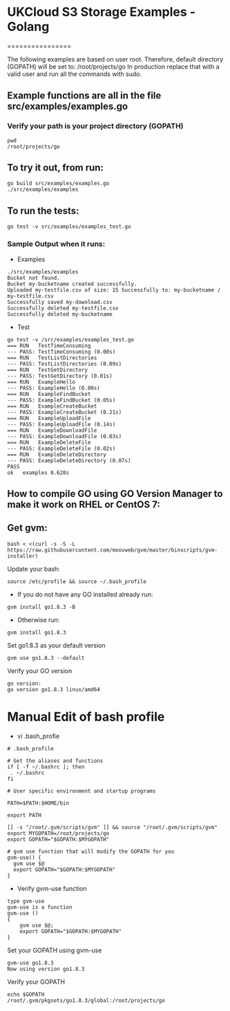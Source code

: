 # UKCloud S3 Storage Examples - Golang 
================

The following examples are based on user root. Therefore, default directory (GOPATH) will be set to:
/root/projects/go
In production replace that with a valid user and run all the commands with sudo.

Example functions are all in the file src/examples/examples.go
------------

### Verify your path is your project directory (GOPATH) 

```
pwd
/root/projects/go
```

## To try it out, from run:

```
go build src/examples/examples.go
./src/examples/examples
```

## To run the tests:

```
go test -v src/examples/examples_test.go
```

### Sample Output when it runs:
* Examples
```
./src/examples/examples
Bucket not found.
Bucket my-bucketname created successfully.
Uploaded my-testfile.csv of size: 15 Successfully to: my-bucketname / my-testfile.csv
Successfully saved my-download.csv
Successfully deleted my-testfile.csv
Successfully deleted my-bucketname
```

* Test
```
go test -v /src/examples/examples_test.go
=== RUN   TestTimeConsuming
--- PASS: TestTimeConsuming (0.00s)
=== RUN   TestListDirectories
--- PASS: TestListDirectories (0.09s)
=== RUN   TestGetDirectory
--- PASS: TestGetDirectory (0.01s)
=== RUN   ExampleHello
--- PASS: ExampleHello (0.00s)
=== RUN   ExampleFindBucket
--- PASS: ExampleFindBucket (0.05s)
=== RUN   ExampleCreateBucket
--- PASS: ExampleCreateBucket (0.21s)
=== RUN   ExampleUploadFile
--- PASS: ExampleUploadFile (0.14s)
=== RUN   ExampleDownloadFile
--- PASS: ExampleDownloadFile (0.03s)
=== RUN   ExampleDeleteFile
--- PASS: ExampleDeleteFile (0.02s)
=== RUN   ExampleDeleteDirectory
--- PASS: ExampleDeleteDirectory (0.07s)
PASS
ok   examples 0.628s

```


How to compile GO using GO Version Manager to make it work on RHEL or CentOS 7:
------------

## Get gvm:
```
bash < <(curl -s -S -L https://raw.githubusercontent.com/moovweb/gvm/master/binscripts/gvm-installer)

```

Update your bash:
```
source /etc/profile && source ~/.bash_profile
```

* If you do not have any GO installed already run:
```
gvm install go1.8.3 -B
```
* Otherwise run:
```
gvm install go1.8.3
```

Set go1.8.3 as your default version
```
gvm use go1.8.3 --default
```

Verify your GO version
```
go version:
go version go1.8.3 linux/amd64
```

# Manual Edit of bash profile
* vi .bash_profie
```
# .bash_profile

# Get the aliases and functions
if [ -f ~/.bashrc ]; then
 . ~/.bashrc
fi

# User specific environment and startup programs

PATH=$PATH:$HOME/bin

export PATH

[[ -s "/root/.gvm/scripts/gvm" ]] && source "/root/.gvm/scripts/gvm"
export MYGOPATH=/root/projects/go
export GOPATH="$GOPATH:$MYGOPATH"

# gvm use function that will modify the GOPATH for you
gvm-use() {
  gvm use $@
  export GOPATH="$GOPATH:$MYGOPATH"
}
```

* Verify gvm-use function
```
type gvm-use
gvm-use is a function
gvm-use ()
{
    gvm use $@;
    export GOPATH="$GOPATH:$MYGOPATH"
}
```

Set your GOPATH using gvm-use
```
gvm-use go1.8.3
Now using version go1.8.3
```

Verify your GOPATH
```
echo $GOPATH
/root/.gvm/pkgsets/go1.8.3/global:/root/projects/go
```
